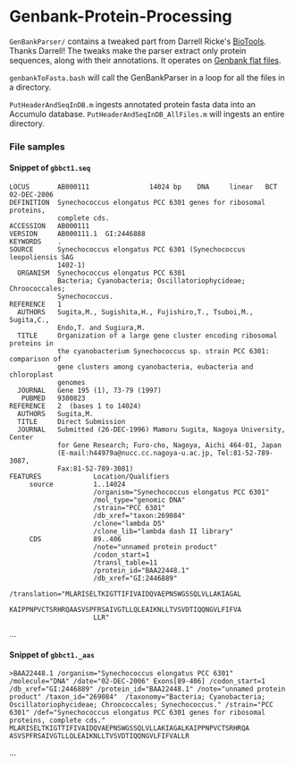 # Genbank-Protein-Processing

`GenBankParser/` contains a tweaked part from Darrell Ricke's [BioTools](https://github.com/doricke/BioTools/tree/master/GenBankParser).
Thanks Darrell! The tweaks make the parser extract only protein sequences, along with their annotations.
It operates on [Genbank flat files](ftp://ftp.ncbi.nlm.nih.gov/genbank/).

`genbankToFasta.bash` will call the GenBankParser in a loop for all the files in a directory.

`PutHeaderAndSeqInDB.m` ingests annotated protein fasta data into an Accumulo database.
`PutHeaderAndSeqInDB_AllFiles.m` will ingests an entire directory.



### File samples


#### Snippet of `gbbct1.seq`

    LOCUS       AB000111               14024 bp    DNA     linear   BCT 02-DEC-2006
    DEFINITION  Synechococcus elongatus PCC 6301 genes for ribosomal proteins,
                complete cds.
    ACCESSION   AB000111
    VERSION     AB000111.1  GI:2446888
    KEYWORDS    .
    SOURCE      Synechococcus elongatus PCC 6301 (Synechococcus leopoliensis SAG
                1402-1)
      ORGANISM  Synechococcus elongatus PCC 6301
                Bacteria; Cyanobacteria; Oscillatoriophycideae; Chroococcales;
                Synechococcus.
    REFERENCE   1
      AUTHORS   Sugita,M., Sugishita,H., Fujishiro,T., Tsuboi,M., Sugita,C.,
                Endo,T. and Sugiura,M.
      TITLE     Organization of a large gene cluster encoding ribosomal proteins in
                the cyanobacterium Synechococcus sp. strain PCC 6301: comparison of
                gene clusters among cyanobacteria, eubacteria and chloroplast
                genomes
      JOURNAL   Gene 195 (1), 73-79 (1997)
       PUBMED   9300823
    REFERENCE   2  (bases 1 to 14024)
      AUTHORS   Sugita,M.
      TITLE     Direct Submission
      JOURNAL   Submitted (26-DEC-1996) Mamoru Sugita, Nagoya University, Center
                for Gene Research; Furo-cho, Nagoya, Aichi 464-01, Japan
                (E-mail:h44979a@nucc.cc.nagoya-u.ac.jp, Tel:81-52-789-3087,
                Fax:81-52-789-3081)
    FEATURES             Location/Qualifiers
         source          1..14024
                         /organism="Synechococcus elongatus PCC 6301"
                         /mol_type="genomic DNA"
                         /strain="PCC 6301"
                         /db_xref="taxon:269084"
                         /clone="lambda D5"
                         /clone_lib="lambda dash II library"
         CDS             89..406
                         /note="unnamed protein product"
                         /codon_start=1
                         /transl_table=11
                         /protein_id="BAA22448.1"
                         /db_xref="GI:2446889"
                         /translation="MLARISELTKIGTTIFIVAIDQVAEPNSWGSSQLVLLAKIAGAL
                         KAIPPNPVCTSRHRQAASVSPFRSAIVGTLLQLEAIKNLLTVSVDTIQQNGVLFIFVA
                         LLR"

...

#### Snippet of `gbbct1._aas`

    >BAA22448.1 /organism="Synechococcus elongatus PCC 6301" /molecule="DNA" /date="02-DEC-2006" Exons[89-406] /codon_start=1 /db_xref="GI:2446889" /protein_id="BAA22448.1" /note="unnamed protein product" /taxon_id="269084"  /taxonomy="Bacteria; Cyanobacteria; Oscillatoriophycideae; Chroococcales; Synechococcus." /strain="PCC 6301" /def="Synechococcus elongatus PCC 6301 genes for ribosomal proteins, complete cds."
    MLARISELTKIGTTIFIVAIDQVAEPNSWGSSQLVLLAKIAGALKAIPPNPVCTSRHRQA
    ASVSPFRSAIVGTLLQLEAIKNLLTVSVDTIQQNGVLFIFVALLR

...




